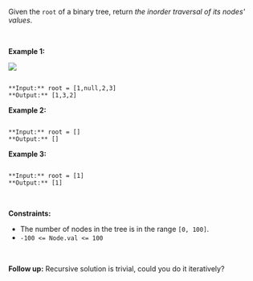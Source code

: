 Given the `root` of a binary tree, return *the inorder traversal of its nodes' values*.


 


**Example 1:**


![](https://assets.leetcode.com/uploads/2020/09/15/inorder_1.jpg)

```

**Input:** root = [1,null,2,3]
**Output:** [1,3,2]

```

**Example 2:**



```

**Input:** root = []
**Output:** []

```

**Example 3:**



```

**Input:** root = [1]
**Output:** [1]

```

 


**Constraints:**


* The number of nodes in the tree is in the range `[0, 100]`.
* `-100 <= Node.val <= 100`


 


**Follow up:** Recursive solution is trivial, could you do it iteratively?